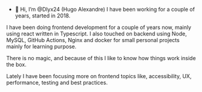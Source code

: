 - 👋 Hi, I’m @Dlyx24 (Hugo Alexandre)
I have been working for a couple of years, started in 2018.

I have been doing frontend development for a couple of years now, mainly using react written in Typescript. 
I also touched on backend using Node, MySQL, GitHub Actions, Nginx and docker for small personal projects mainly for learning purpose.

There is no magic, and because of this I like to know how things work inside the box.

Lately I have been focusing more on frontend topics like, accessibility, UX, performance, testing and best practices. 
